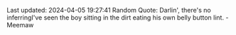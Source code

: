 Last updated: 2024-04-05 19:27:41
Random Quote: Darlin', there's no inferringI've seen the boy sitting in the dirt eating his own belly button lint. - Meemaw
